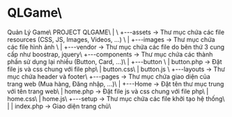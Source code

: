 # QLGame\\
Quản Lý Game\\
PROJECT QLGAME\\
|  \\
+---assets                              -> Thư mục chứa các file resources (CSS, JS, Images, Videos, ...)  \\
|   +---images                          -> Thư mục chứa các file hình ảnh  \\
|   +---vendor                          -> Thư mục chứa các file do bên thứ 3 cung cấp như boostrap, jquery\\
+---components                          -> Thư mục chứa các thành phần sử dụng lại nhiều (Button, Card, ...)\\
|   +---button                          \\
|           button.php                  -> Đặt file js và css chung với file php\\
|           button.css\\
|           button.js   \\
+---layouts                             -> Thư mục chứa header và footer\\
+---pages                               -> Thư mục chứa giao diện của trang web (Mua hàng, Đăng nhập, ...)\\
|   +---Home                            -> Đặt tên thư mục trung với tên trang web\\
|           home.php                    -> Đặt file js và css chung với file php\\
|           home.css\\
|           home.js\\
+---setup                               -> Thư mục chứa các file khởi tạo hệ thống\\
|
|   index.php                           -> Giao diện trang chủ\\
